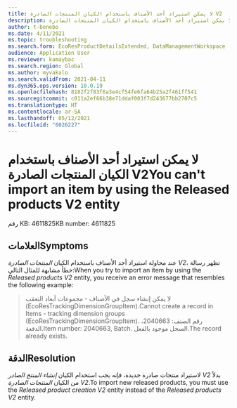 ```yaml
---
title: لا يمكن استيراد أحد الأصناف باستخدام الكيان المنتجات الصادرة V2
description: لا يمكن استيراد أحد الأصناف باستخدام الكيان المنتجات الصادرة V2.
author: t-benebo
ms.date: 4/11/2021
ms.topic: troubleshooting
ms.search.form: EcoResProductDetailsExtended, DataManagementWorkspace
audience: Application User
ms.reviewer: kamaybac
ms.search.region: Global
ms.author: myvakalo
ms.search.validFrom: 2021-04-11
ms.dyn365.ops.version: 10.0.19
ms.openlocfilehash: 8182f2f83f6a3e4cf54fe6fa64b25a2f461ff541
ms.sourcegitcommit: c011a2ef66b38e71ddaf003f7d243677bb2707c5
ms.translationtype: HT
ms.contentlocale: ar-SA
ms.lasthandoff: 05/12/2021
ms.locfileid: "6026227"
---
```

# <a name="you-cant-import-an-item-by-using-the-released-products-v2-entity"></a><span data-ttu-id="ed096-103">لا يمكن استيراد أحد الأصناف باستخدام الكيان المنتجات الصادرة V2</span><span class="sxs-lookup"><span data-stu-id="ed096-103">You can't import an item by using the Released products V2 entity</span></span>

<span data-ttu-id="ed096-104">رقم KB: 4611825</span><span class="sxs-lookup"><span data-stu-id="ed096-104">KB number: 4611825</span></span>

## <a name="symptoms"></a><span data-ttu-id="ed096-105">العلامات</span><span class="sxs-lookup"><span data-stu-id="ed096-105">Symptoms</span></span>

<span data-ttu-id="ed096-106">عند محاولة استيراد أحد الأصناف باستخدام الكيان *المنتجات الصادرة V2*، تظهر رسالة خطأ مشابهة للمثال التالي:</span><span class="sxs-lookup"><span data-stu-id="ed096-106">When you try to import an item by using the *Released products V2* entity, you receive an error message that resembles the following example:</span></span>

> <span data-ttu-id="ed096-107">لا يمكن إنشاء سجل في الأصناف - مجموعات أبعاد التعقب‬ (EcoResTrackingDimensionGroupItem).</span><span class="sxs-lookup"><span data-stu-id="ed096-107">Cannot create a record in Items - tracking dimension groups (EcoResTrackingDimensionGroupItem).</span></span> <span data-ttu-id="ed096-108">رقم الصنف: 2040663، الدفعة.</span><span class="sxs-lookup"><span data-stu-id="ed096-108">Item number: 2040663, Batch.</span></span> <span data-ttu-id="ed096-109">السجل موجود بالفعل.</span><span class="sxs-lookup"><span data-stu-id="ed096-109">The record already exists.</span></span>

## <a name="resolution"></a><span data-ttu-id="ed096-110">الدقة</span><span class="sxs-lookup"><span data-stu-id="ed096-110">Resolution</span></span>

<span data-ttu-id="ed096-111">لاستيراد منتجات صادرة جديدة، فإنه يجب استخدام الكيان *إنشاء المنتج الصادر V2* بدلاً من الكيان *المنتجات الصادرة V2*.</span><span class="sxs-lookup"><span data-stu-id="ed096-111">To import new released products, you must use the *Released product creation V2* entity instead of the *Released products V2* entity.</span></span>
